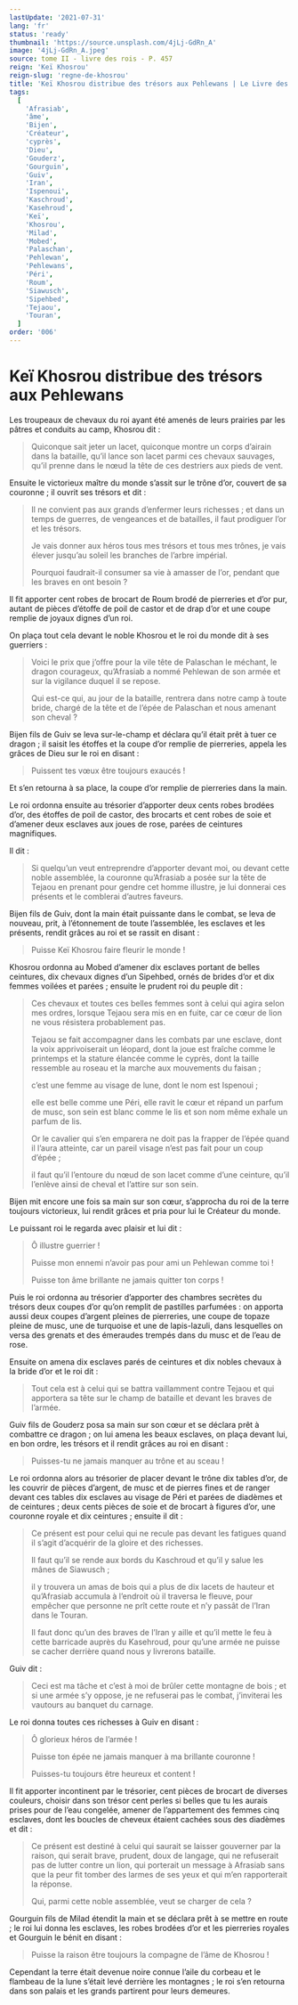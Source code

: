 ```yaml
---
lastUpdate: '2021-07-31'
lang: 'fr'
status: 'ready'
thumbnail: 'https://source.unsplash.com/4jLj-GdRn_A'
image: '4jLj-GdRn_A.jpeg'
source: tome II - livre des rois - P. 457
reign: 'Keï Khosrou'
reign-slug: 'regne-de-khosrou'
title: 'Keï Khosrou distribue des trésors aux Pehlewans | Le Livre des Rois | Shâhnâmeh'
tags:
  [
    'Afrasiab',
    'âme',
    'Bijen',
    'Créateur',
    'cyprès',
    'Dieu',
    'Gouderz',
    'Gourguin',
    'Guiv',
    'Iran',
    'Ispenoui',
    'Kaschroud',
    'Kasehroud',
    'Keï',
    'Khosrou',
    'Milad',
    'Mobed',
    'Palaschan',
    'Pehlewan',
    'Pehlewans',
    'Péri',
    'Roum',
    'Siawusch',
    'Sipehbed',
    'Tejaou',
    'Touran',
  ]
order: '006'
---
```


<!-- LTeX: language=fr -->

# Keï Khosrou distribue des trésors aux Pehlewans

Les troupeaux de chevaux du roi ayant été amenés de leurs prairies par les pâtres et conduits au camp, Khosrou dit :

> Quiconque sait jeter un lacet, quiconque montre un corps d’airain dans la bataille, qu’il lance son lacet parmi ces chevaux sauvages, qu’il prenne dans le nœud la tête de ces destriers aux pieds de vent.

Ensuite le victorieux maître du monde s’assit sur le trône d’or, couvert de sa couronne ; il ouvrit ses trésors et dit :

> Il ne convient pas aux grands d’enfermer leurs richesses ; et dans un temps de guerres, de vengeances et de batailles, il faut prodiguer l’or et les trésors.
>
> Je vais donner aux héros tous mes trésors et tous mes trônes, je vais élever jusqu’au soleil les branches de l’arbre impérial.
>
> Pourquoi faudrait-il consumer sa vie à amasser de l’or, pendant que les braves en ont besoin ?

Il fit apporter cent robes de brocart de Roum brodé de pierreries et d’or pur, autant de pièces d’étoffe de poil de castor et de drap d’or et une coupe remplie de joyaux dignes d’un roi.

On plaça tout cela devant le noble Khosrou et le roi du monde dit à ses guerriers :

> Voici le prix que j’offre pour la vile tête de Palaschan le méchant, le dragon courageux, qu’Afrasiab a nommé Pehlewan de son armée et sur la vigilance duquel il se repose.
>
> Qui est-ce qui, au jour de la bataille, rentrera dans notre camp à toute bride, chargé de la tête et de l’épée de Palaschan et nous amenant son cheval ?

Bijen fils de Guiv se leva sur-le-champ et déclara qu’il était prêt à tuer ce dragon ; il saisit les étoffes et la coupe d’or remplie de pierreries, appela les grâces de Dieu sur le roi en disant :

> Puissent tes vœux être toujours exaucés !

Et s’en retourna à sa place, la coupe d’or remplie de pierreries dans la main.

Le roi ordonna ensuite au trésorier d’apporter deux cents robes brodées d’or, des étoffes de poil de castor, des brocarts et cent robes de soie et d’amener deux esclaves aux joues de rose, parées de ceintures magnifiques.

Il dit :

> Si quelqu’un veut entreprendre d’apporter devant moi, ou devant cette noble assemblée, la couronne qu’Afrasiab a posée sur la tête de Tejaou en prenant pour gendre cet homme illustre, je lui donnerai ces présents et le comblerai d’autres faveurs.

Bijen fils de Guiv, dont la main était puissante dans le combat, se leva de nouveau, prit, à l’étonnement de toute l’assemblée, les esclaves et les présents, rendit grâces au roi et se rassit en disant :

> Puisse Keï Khosrou faire fleurir le monde !

Khosrou ordonna au Mobed d’amener dix esclaves portant de belles ceintures, dix chevaux dignes d’un Sipehbed, ornés de brides d’or et dix femmes voilées et parées ; ensuite le prudent roi du peuple dit :

> Ces chevaux et toutes ces belles femmes sont à celui qui agira selon mes ordres, lorsque Tejaou sera mis en en fuite, car ce cœur de lion ne vous résistera probablement pas.
>
> Tejaou se fait accompagner dans les combats par une esclave, dont la voix apprivoiserait un léopard, dont la joue est fraîche comme le printemps et la stature élancée comme le cyprès, dont la taille ressemble au roseau et la marche aux mouvements du faisan ;
>
> c’est une femme au visage de lune, dont le nom est Ispenoui ;
>
> elle est belle comme une Péri, elle ravit le cœur et répand un parfum de musc, son sein est blanc comme le lis et son nom même exhale un parfum de lis.
>
> Or le cavalier qui s’en emparera ne doit pas la frapper de l’épée quand il l’aura atteinte, car un pareil visage n’est pas fait pour un coup d’épée ;
>
> il faut qu’il l’entoure du nœud de son lacet comme d’une ceinture, qu’il l’enlève ainsi de cheval et l’attire sur son sein.

Bijen mit encore une fois sa main sur son cœur, s’approcha du roi de la terre toujours victorieux, lui rendit grâces et pria pour lui le Créateur du monde.

Le puissant roi le regarda avec plaisir et lui dit :

> Ô illustre guerrier !
>
> Puisse mon ennemi n’avoir pas pour ami un Pehlewan comme toi !
>
> Puisse ton âme brillante ne jamais quitter ton corps !

Puis le roi ordonna au trésorier d’apporter des chambres secrètes du trésors deux coupes d’or qu’on remplit de pastilles parfumées : on apporta aussi deux coupes d’argent pleines de pierreries, une coupe de topaze pleine de musc, une de turquoise et une de lapis-lazuli, dans lesquelles on versa des grenats et des émeraudes trempés dans du musc et de l’eau de rose.

Ensuite on amena dix esclaves parés de ceintures et dix nobles chevaux à la bride d’or et le roi dit :

> Tout cela est à celui qui se battra vaillamment contre Tejaou et qui apportera sa tête sur le champ de bataille et devant les braves de l’armée.

Guiv fils de Gouderz posa sa main sur son cœur et se déclara prêt à combattre ce dragon ; on lui amena les beaux esclaves, on plaça devant lui, en bon ordre, les trésors et il rendit grâces au roi en disant :

> Puisses-tu ne jamais manquer au trône et au sceau !

Le roi ordonna alors au trésorier de placer devant le trône dix tables d’or, de les couvrir de pièces d’argent, de musc et de pierres fines et de ranger devant ces tables dix esclaves au visage de Péri et parées de diadèmes et de ceintures ; deux cents pièces de soie et de brocart à figures d’or, une couronne royale et dix ceintures ; ensuite il dit :

> Ce présent est pour celui qui ne recule pas devant les fatigues quand il s’agit d’acquérir de la gloire et des richesses.
>
> Il faut qu’il se rende aux bords du Kaschroud et qu’il y salue les mânes de Siawusch ;
>
> il y trouvera un amas de bois qui a plus de dix lacets de hauteur et qu’Afrasiab accumula à l’endroit où il traversa le fleuve, pour empêcher que personne ne prît cette route et n’y passât de l’Iran dans le Touran.
>
> Il faut donc qu’un des braves de l’Iran y aille et qu’il mette le feu à cette barricade auprès du Kasehroud, pour qu’une armée ne puisse se cacher derrière quand nous y livrerons bataille.

Guiv dit :

> Ceci est ma tâche et c’est à moi de brûler cette montagne de bois ; et si une armée s’y oppose, je ne refuserai pas le combat, j’inviterai les vautours au banquet du carnage.

Le roi donna toutes ces richesses à Guiv en disant :

> Ô glorieux héros de l’armée !
>
> Puisse ton épée ne jamais manquer à ma brillante couronne !
>
> Puisses-tu toujours être heureux et content !

Il fit apporter incontinent par le trésorier, cent pièces de brocart de diverses couleurs, choisir dans son trésor cent perles si belles que tu les aurais prises pour de l’eau congelée, amener de l’appartement des femmes cinq esclaves, dont les boucles de cheveux étaient cachées sous des diadèmes et dit :

> Ce présent est destiné à celui qui saurait se laisser gouverner par la raison, qui serait brave, prudent, doux de langage, qui ne refuserait pas de lutter contre un lion, qui porterait un message à Afrasiab sans que la peur fit tomber des larmes de ses yeux et qui m’en rapporterait la réponse.
>
> Qui, parmi cette noble assemblée, veut se charger de cela ?

Gourguin fils de Milad étendit la main et se déclara prêt à se mettre en route ; le roi lui donna les esclaves, les robes brodées d’or et les pierreries royales et Gourguin le bénit en disant :

> Puisse la raison être toujours la compagne de l’âme de Khosrou !

Cependant la terre était devenue noire connue l’aile du corbeau et le flambeau de la lune s’était levé derrière les montagnes ; le roi s’en retourna dans son palais et les grands partirent pour leurs demeures.
